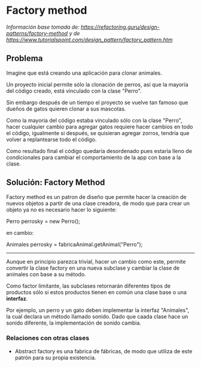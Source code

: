 # Factory method

*Información base tomada de: https://refactoring.guru/design-patterns/factory-method y de https://www.tutorialspoint.com/design_pattern/factory_pattern.htm*

## Problema

Imagine que está creando una aplicación para clonar animales.

Un proyecto inicial permite sólo la clonación de perros, así que la mayoría del código creado, está vinculado con
la clase "Perro".

Sin embargo después de un tiempo el proyecto se vuelve tan famoso que dueños de gatos quieren clonar a sus mascotas.

Como la mayoría del código estaba vinculado sólo con la clase "Perro", hacer cualquier cambio para agregar gatos requiere hacer 
cambios en todo el código, igualmente si después, se quisieran agregar zorros, tendría que volver a replantearse todo el código.

Como resultado final el código quedaría desordenado pues estaría lleno de condicionales para cambiar el comportamiento de la app
con base a la clase.

## Solución: Factory Method

Factory method es un patron de diseño que permite hacer la creación de nuevos objetos a partir de una clase creadora, de modo que
para crear un objeto ya no es necesario hacer lo siguiente:

Perro perrosky = new Perro();

en cambio:

Animales perrosky = fabricaAnimal.getAnimal("Perro");

___

Aunque en principio parezca trivial, hacer un cambio como este, permite convertir la clase factory en una nueva subclase y cambiar la clase de animales con base a su método.

Como factor limitante, las subclases retornarán diferentes tipos de productos sólo si estos productos tienen en común una clase base o una **interfaz**.

Por ejemplo, un perro y un gato deben implementar la interfaz "Animales", la cual declara un método llamado sonido. Dado que caada clase hace un sonido diferente, la implementación de sonido cambia.

### Relaciones con otras clases

- Abstract factory es una fabrica de fábricas, de modo que utiliza de este patrón para su propia existencia.